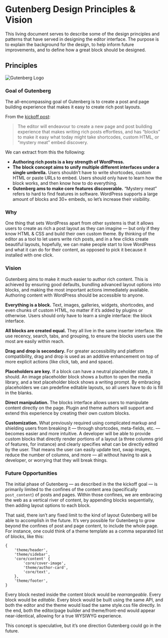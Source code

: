 # Gutenberg Design Principles & Vision

This living document serves to describe some of the design principles and patterns that have served in designing the editor interface. The purpose is to explain the background for the design, to help inform future improvements, and to define how a great block should be designed.

## Principles

![Gutenberg Logo](https://cldup.com/J2MgjuShPv-3000x3000.png)

### Goal of Gutenberg

The all-encompassing goal of Gutenberg is to create a post and page building experience that makes it easy to create rich post layouts. 

From the [kickoff post](https://make.wordpress.org/core/2017/01/04/focus-tech-and-design-leads/):

> The editor will endeavour to create a new page and post building experience that makes writing rich posts effortless, and has “blocks” to make it easy what today might take shortcodes, custom HTML, or “mystery meat” embed discovery.

We can extract from this the following:

- **Authoring rich posts is a key strength of WordPress.**
- **The block concept aims to unify multiple different interfaces under a single umbrella.** Users shouldn’t have to write shortcodes, custom HTML or paste URLs to embed. Users should only have to learn how the block works, and then know how to do everything.
- **Gutenberg ams to make core features discoverable.** “Mystery meat” refers to hard to find features in software. WordPress supports a large amount of blocks and 30+ embeds, so let’s increase their visibility.

### Why

One thing that sets WordPress apart from other systems is that it allows users to create as rich a post layout as they can imagine — but only if they know HTML & CSS and build their own custom theme. By thinking of the editor as a tool to let users write rich posts, and in a few clicks create beautiful layouts, hopefully, we can make people start to love WordPress and what it can do for their content, as opposed to pick it because it installed with one click.

### Vision

Gutenberg aims to make it much easier to author rich content. This is achieved by ensuring good defaults, bundling advanced layout options into blocks, and making the most important actions immediately available. Authoring content with WordPress should be accessible to anyone.

**Everything is a block.** Text, images, galleries, widgets, shortcodes, and even chunks of custom HTML, no matter if it’s added by plugins or otherwise. Users should only have to learn a single interface: the block interface. 

**All blocks are created equal.** They all live in the same inserter interface. We use recency, search, tabs, and grouping, to ensure the blocks users use the most are easily within reach.

**Drag and drop is secondary.** For greater accessibility and platform compatibility, drag and drop is used as an additive enhancement on top of more explicit actions (like click, tab, and and space). 

**Placeholders are key.** If a block can have a neutral placeholder state, it should. An image placeholder block shows a button to open the media library, and a text placeholder block shows a writing prompt. By embracing placeholders we can predefine editable layouts, so all users have to do is fill in the blanks.

**Direct manipulation.** The blocks interface allows users to manipulate content directly on the page. Plugin and theme authors will support and extend this experience by creating their own custom blocks.

**Customization.** What previously required using complicated markup and shielding users from breaking it — through shortcodes, meta-fields, etc. — becomes easier and more intuitive. A developer will be able to provide custom blocks that directly render portions of a layout (a three columns grid of features, for instance) and clearly specifies what can be directly edited by the user. That means the user can easily update text, swap images, reduce the number of columns, and more — all without having to ask a developer, or worrying that they will break things.

### Future Opportunities

The initial phase of Gutenberg — as described in the the kickoff goal — is primarily limited to the confines of the content area (specifically `post_content`) of posts and pages. Within those confines, we are embracing the web as a vertical river of content, by appending blocks sequentially, then adding layout options to each block.

That said, there isn’t any fixed limit to the kind of layout Gutenberg will be able to accomplish in the future. It’s very possible for Gutenberg to grow beyond the confines of post and page content, to include the whole page. For instance, one could think of a theme template as a comma separated list of blocks, like this:

```
{
	'theme/header',
	'theme/sidebar',
	'core/content' {
		'core/cover-image',
		'theme/author-card',
		'core/text',
	},
	'theme/footer',
}
```

Every block nested inside the content block would be _rearrangeable_. Every block would be _editable_. Every block would be built using the same API, and both the editor and the theme would load the same style.css file directly. In the end, both the editor/page builder and theme/front-end would appear near-identical, allowing for a true WYSIWYG experience.

This concept is speculative, but it’s one direction Gutenberg could go in the future.